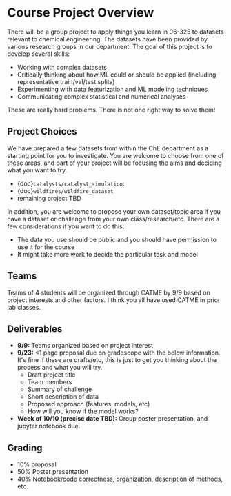 # Course Project Overview

There will be a group project to apply things you learn in 06-325 to datasets relevant to chemical engineering. The datasets have been provided by various research groups in our department. The goal of this project is to develop several skills:
* Working with complex datasets
* Critically thinking about how ML could or should be applied (including representative train/val/test splits)
* Experimenting with data featurization and ML modeling techniques
* Communicating complex statistical and numerical analyses

These are really hard problems. There is not one right way to solve them! 

## Project Choices

We have prepared a few datasets from within the ChE department as a starting point for you to investigate. You are welcome to choose from one of these areas, and part of your project will be focusing the aims and deciding what you want to try.
* {doc}`catalysts/catalyst_simulation`: 
* {doc}`wildfires/wildfire_dataset`
* remaining project TBD

In addition, you are welcome to propose your own dataset/topic area if you have a dataset or challenge from your own class/research/etc. There are a few considerations if you want to do this:
* The data you use should be public and you should have permission to use it for the course
* It might take more work to decide the particular task and model

## Teams

Teams of 4 students will be organized through CATME by 9/9 based on project interests and other factors. I think you all have used CATME in prior lab classes.

## Deliverables
* **9/9:** Teams organized based on project interest
* **9/23:** <1 page proposal due on gradescope with the below information. It's fine if these are drafts/etc, this is just to get you thinking about the process and what you will try.  
    * Draft project title
    * Team members
    * Summary of challenge
    * Short description of data
    * Proposed approach (features, models, etc)
    * How will you know if the model works?
* **Week of 10/10 (precise date TBD):** Group poster presentation, and jupyter notebook due.

## Grading
* 10% proposal 
* 50% Poster presentation
* 40% Notebook/code correctness, organization, description of methods, etc. 